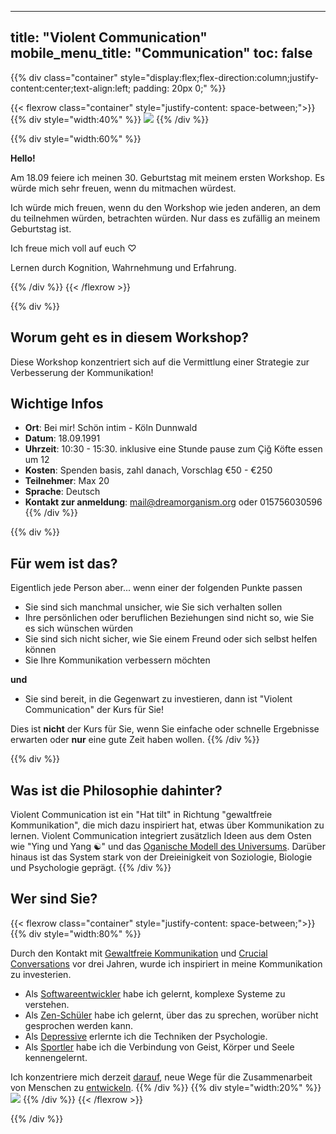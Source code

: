 
---
title: "Violent Communication"
mobile_menu_title: "Communication"
toc: false
---

{{% div class="container"  style="display:flex;flex-direction:column;justify-content:center;text-align:left; padding: 20px 0;" %}}


{{< flexrow class="container" style="justify-content: space-between;">}}
{{% div style="width:40%" %}}
<img src="/workshop-small2.png" style="max-height: 300px">
{{% /div %}}

{{% div style="width:60%" %}}
<br>

**Hello!**

Am 18.09 feiere ich meinen 30. Geburtstag mit meinem ersten Workshop. Es würde mich sehr freuen, wenn du mitmachen würdest.

Ich würde mich freuen, wenn du den Workshop wie jeden anderen, an dem du teilnehmen würden, betrachten würden. Nur dass es zufällig an meinem Geburtstag ist.

Ich freue mich voll auf euch ♡

Lernen durch Kognition, Wahrnehmung und Erfahrung.

{{% /div %}}
{{< /flexrow >}}


{{% div %}}
## Worum geht es in diesem Workshop?
Diese Workshop konzentriert sich auf die Vermittlung einer Strategie zur Verbesserung der Kommunikation!

## Wichtige Infos
- **Ort**: Bei mir! Schön intim - Köln Dunnwald
- **Datum**: 18.09.1991
- **Uhrzeit**: 10:30 - 15:30. inklusive eine Stunde pause zum Çiğ Köfte essen um 12
- **Kosten**: Spenden basis, zahl danach, Vorschlag €50 - €250
- **Teilnehmer**: Max 20
- **Sprache**:  Deutsch
- **Kontakt zur anmeldung**: mail@dreamorganism.org oder 015756030596
{{% /div %}}


{{% div %}}
## Für wem ist das?

Eigentlich jede Person aber... wenn einer der folgenden Punkte passen

- Sie sind sich manchmal unsicher, wie Sie sich verhalten sollen
- Ihre persönlichen oder beruflichen Beziehungen sind nicht so, wie Sie es sich wünschen würden
- Sie sind sich nicht sicher, wie Sie einem Freund oder sich selbst helfen können
- Sie Ihre Kommunikation verbessern möchten

**und**

- Sie sind bereit, in die Gegenwart zu investieren, dann ist "Violent Communication" der Kurs für Sie! 

Dies ist **nicht** der Kurs für Sie, wenn Sie einfache oder schnelle Ergebnisse erwarten oder **nur** eine gute Zeit haben wollen.
{{% /div %}}

{{% div %}}
## Was ist die Philosophie dahinter?
Violent Communication ist ein "Hat tilt" in Richtung "gewaltfreie Kommunikation", die mich dazu
 inspiriert hat, etwas über Kommunikation zu lernen. Violent Communication integriert zusätzlich Ideen 
aus dem Osten wie "Ying und Yang ☯" und das [Oganische Modell des Universums](https://truthaparadox.wordpress.com/2009/12/15/three-models-of-the-universe/). Darüber hinaus ist das System stark von der Dreieinigkeit von Soziologie, Biologie und Psychologie geprägt.
{{% /div %}}



## Wer sind Sie?
{{< flexrow class="container" style="justify-content: space-between;">}}
{{% div style="width:80%" %}}

Durch den Kontakt mit [Gewaltfreie Kommunikation](https://www.cnvc.org/about) und [Crucial Conversations](https://cruciallearning.com/crucial-conversations-for-dialogue/) vor drei Jahren,
wurde ich inspiriert in meine Kommunikation zu investerien.

- Als [Softwareentwickler](https://www.thoughtworks.com/about-us) habe ich gelernt, komplexe Systeme zu verstehen.
- Als [Zen-Schüler](https://alanwatts.org/life-of-alan-watts/) habe ich gelernt, über das zu sprechen, worüber nicht gesprochen werden kann.
- Als [Depressive](https://www.kliniken.de/krankenhaus/tagesklinik-alteburger-strasse-koeln-2811K.html) erlernte ich die Techniken der Psychologie.
- Als [Sportler](https://www.noch3.de/) habe ich die Verbindung von Geist, Körper und Seele kennengelernt.

Ich konzentriere mich derzeit [darauf](../learn/overview/), neue Wege für die Zusammenarbeit von Menschen zu [entwickeln](https://cardano.org/).
{{% /div %}}
{{% div style="width:20%" %}}
<img src="/tim.png" style="max-height: 200px">
{{% /div %}}
{{< /flexrow >}}

{{% /div %}}

